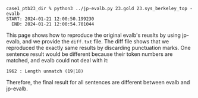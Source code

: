 ```
case1_ptb23_dir % python3 ../jp-evalb.py 23.gold 23.sys_berkeley_top -evalb 
START: 2024-01-21 12:00:50.199230
  END: 2024-01-21 12:00:54.701044
```

This page shows how to reproduce the original evalb's reuslts by using jp-evalb, and we provide the `diff.txt` file. 
The diff file shows that we reproduced the exactly same results by discarding punctuation marks. 
One sentence result would be different because their token numbers are matched, and evalb could not deal with it:
```
1962 : Length unmatch (19|18)
```
Therefore, the final result for all sentences are different between evalb and jp-evalb.  
